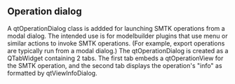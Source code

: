 ## Operation dialog

A qtOperationDialog class is addded for launching SMTK operations from a
modal dialog. The intended use is for modelbuilder plugins that use menu or
similar actions to invoke SMTK operations. (For example, export operations
are typically run from a modal dialog.) The qtOperationDialog is created
as a QTabWidget containing 2 tabs. The first tab embeds a qtOperationView
for the SMTK operation, and the second tab displays the operation's "info"
as formatted by qtViewInfoDialog.
